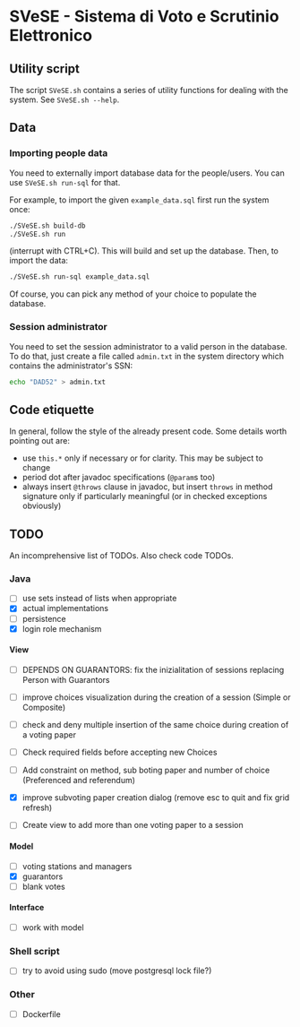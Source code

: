 # SVeSE - Sistema di Voto e Scrutinio Elettronico



## Utility script
The script `SVeSE.sh` contains a series of utility functions for dealing with the system. See `SVeSE.sh --help`.



## Data


### Importing people data
You need to externally import database data for the people/users. You can use `SVeSE.sh run-sql` for that.

For example, to import the given `example_data.sql` first run the system once:
```sh
./SVeSE.sh build-db
./SVeSE.sh run
```
(interrupt with CTRL+C). This will build and set up the database. Then, to import the data:
```sh
./SVeSE.sh run-sql example_data.sql
```

Of course, you can pick any method of your choice to populate the database.


### Session administrator
You need to set the session administrator to a valid person in the database. To do that, just create a file called `admin.txt` in the system directory which contains the administrator's SSN:
```sh
echo "DAD52" > admin.txt
```



## Code etiquette
In general, follow the style of the already present code. Some details worth pointing out are:
- use `this.*` only if necessary or for clarity. This may be subject to change
- period dot after javadoc specifications (`@param`s too)
- always insert `@throws` clause in javadoc, but insert `throws` in method signature only if particularly meaningful (or in checked exceptions obviously)



## TODO
An incomprehensive list of TODOs. Also check code TODOs.

### Java
- [ ] use sets instead of lists when appropriate
- [x] actual implementations
- [ ] persistence
- [x] login role mechanism

#### View
- [ ] DEPENDS ON GUARANTORS: fix the inizialitation of sessions replacing Person with Guarantors
- [ ] improve choices visualization during the creation of a session (Simple or Composite)
- [ ] check and deny multiple insertion of the same choice during creation of a voting paper
- [ ] Check required fields before accepting new Choices
- [ ] Add constraint on method, sub boting paper and number of choice (Preferenced and referendum)
- [x] improve subvoting paper creation dialog (remove esc to quit and fix grid refresh)
- [ ] Create view to add more than one voting paper to a session


#### Model
- [ ] voting stations and managers
- [x] guarantors
- [ ] blank votes

#### Interface
- [ ] work with model

### Shell script
- [ ] try to avoid using sudo (move postgresql lock file?)

### Other
- [ ] Dockerfile

